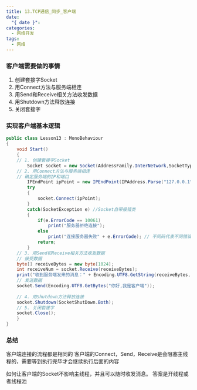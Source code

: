 ```yaml
---
title: 13.TCP通信_同步_客户端
date:
  "{ date }": 
categories:
  - 网络开发
tags:
  - 网络
---
```

### 客户端需要做的事情
1. 创建套接字Socket
2. 用Connect方法与服务端相连
3. 用Send和Receive相关方法收发数据
4. 用Shutdown方法释放连接
5. 关闭套接字

### 实现客户端基本逻辑
```C#
public class Lesson13 : MonoBehaviour
{
	void Start()
	{
	// 1. 创建套接字Socket
		Socket socket = new Socket(AddressFamily.InterNetwork,SocketType.Stream,ProtocolType.Tcp);
	// 2. 用Connect方法与服务端相连
	// 确定服务端的IP和端口
		IPEndPoint ipPoint = new IPEndPoint(IPAddress.Parse("127.0.0.1"),8080); // 这里没有远端所以联本机
		try
		{
			socket.Connect(ipPoint);
		}
		catch(SocketException e) //Socket自带报错类
		{
			if(e.ErrorCode == 10061)
				print("服务器拒绝连接");
			else
				print("连接服务器失败" + e.ErrorCode); // 不同码代表不同错误
			return;
		}
	// 3. 用Send和Receive相关方法收发数据
	// 接受数据
	byte[] receiveBytes = new byte[1024];
	int receiveNum = socket.Receive(receiveBytes);
	print("收到服务端发来的消息：" + Encoding.UTF8.GetString(receiveBytes,0,receiveNum));
	// 发送数据
	socket.Send(Encoding.UTF8.GetBytes("你好,我是客户端"));
	
	// 4. 用Shutdown方法释放连接
	socket.Shutdown(SocketShutDown.Both);
	// 5. 关闭套接字
	socket.Close();
	}
}
```

### 总结
客户端连接的流程都是相同的
客户端的Connect，Send，Receive是会阻塞主线程的，需要等到执行完毕才会继续执行后面的内容

如何让客户端的Socket不影响主线程，并且可以随时收发消息。
答案是开线程或者线程池